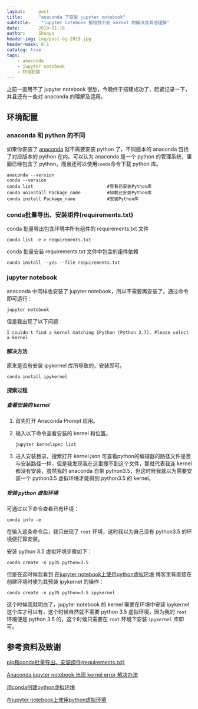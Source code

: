 ```yaml
---
layout:     post
title:      "anaconda 下安装 jupyter notebook"
subtitle:    "jupyter notebook 报错找不到 kernel 的解决及其他理解"
date:       2019-01-16
author:     Shunyu
header-img: img/post-bg-2015.jpg
header-mask: 0.1
catalog: true
tags:
    - anaconda
    - jupyter notebook
    - 环境配置
---
```




之前一直用不了 jupyter notebook 很愁，今晚终于搭建成功了，赶紧记录一下，并且还有一些对 anaconda 的理解及运用。



## 环境配置

### anaconda 和 python 的不同

如果你安装了 [anaconda](https://www.anaconda.com/download/) 就不需要安装 python 了，不同版本的 anaconda 包括了对应版本的 python 在内。可以认为 anaconda 是一个 python 的管理系统，里面已经包含了 python，而且还可以使用`conda`命令下载 python 库。

```
anaconda --version
conda --version
conda list                            #查看已安装Python库
conda uninstall Package_name          #卸载已安装Python库
conda install Package_name            #安装Python库
```



### conda批量导出、安装组件(requirements.txt)

conda 批量导出包含环境中所有组件的 requirements.txt 文件

```
conda list -e > requirements.txt
```

conda 批量安装 requirements.txt 文件中包含的组件依赖

```
conda install --yes --file requirements.txt
```



### jupyter notebook

anaconda 中同样也安装了 jupyter notebook，所以不需要再安装了，通过命令即可运行：

```
jupyter notebook
```

但是我出现了以下问题：

```
I couldn't find a kernel matching IPython (Python 2.7). Please select a kernel
```



#### 解决方法

原来是没有安装 ipykernel 库所导致的，安装即可。

```
conda install ipykernel
```



#### 探索过程

##### 查看安装的 kernel

1. 首先打开 Anaconda Prompt 应用。

2. 输入以下命令查看安装的 kernel 和位置。

   ```
   jupyter kernelspec list
   ```

3. 进入安装目录，搜索打开 kernel.json 可查看python的编辑器的路径文件是否与安装路径一样，但是我发现我在这里搜不到这个文件，那就代表我连 kernel 都没有安装，虽然我的 anaconda 自带 python3.5，但这时候我就以为需要安装一个 python3.5 虚拟环境才能得到 python3.5 的 kernel。

   

##### 安装 python 虚拟环境

可通过以下命令查看已有环境：

```
conda info -e
```

在输入这条命令后，我只出现了 `root` 环境，这时我以为自己没有 python3.5 的环境便打算安装。



安装 python 3.5 虚拟环境步骤如下：

```
conda create -n py35 python=3.5
```

但是在这时候我看到 [在jupyter notebook上使用python虚拟环境](https://www.jianshu.com/p/f70ea020e6f9) 博客里有直接在创建环境时便为其预装 ipykernel 的操作：

```
conda create -n py35 python=3.5 ipykernel
```



这个时候我就明白了，jupyter notebook 的 kernel 需要在环境中安装 ipykernel 这个库才可以有，这个时候自然就不需要 python 3.5 虚拟环境，因为我的 `root` 环境便是 python 3.5 的，这个时候只需要在 `root` 环境下安装 `ipykernel` 库即可。



## 参考资料及致谢

[pip和conda批量导出、安装组件(requirements.txt)](https://blog.csdn.net/chekongfu/article/details/83187591)

[Anaconda jupyter notebook 出现 kernel error 解决办法](https://www.cnblogs.com/wangliman/p/9855352.html)

[用conda创建python虚拟环境](https://blog.csdn.net/lyy14011305/article/details/59500819)

[在jupyter notebook上使用python虚拟环境](https://www.jianshu.com/p/f70ea020e6f9)